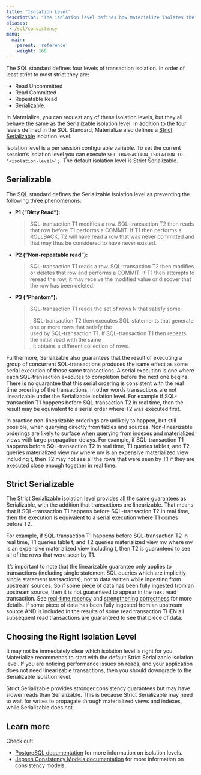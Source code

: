 ```yaml
---
title: "Isolation Level"
description: "The isolation level defines how Materialize isolates the execution of transactions."
aliases:
 - /sql/consistency
menu:
  main:
    parent: 'reference'
    weight: 160
---
```


The SQL standard defines four levels of transaction isolation. In order of least strict to most strict they are:

  * Read Uncommitted
  * Read Committed
  * Repeatable Read
  * Serializable. 

In Materialize, you can request any of these isolation
levels, but they all behave the same as the Serializable isolation level. In addition to the four levels defined in the
SQL Standard, Materialize also defines a [Strict Serializable](#strict-serializable) isolation level.

Isolation level is a per session configurable variable. To set the current session’s isolation level you can
execute `SET TRANSACTION_ISOLATION TO '<isolation-level>';`. The default isolation level is Strict Serializable.

## Serializable

The SQL standard defines the Serializable isolation level as preventing the following three phenomenons:

- **P1 (”Dirty Read”):**
  > SQL-transaction T1 modifies a row. SQL-transaction T2 then reads that row before T1 performs a
  COMMIT. If T1 then performs a ROLLBACK, T2 will have read a row that was never committed and that may thus be
  considered to have never existed.

- **P2 (”Non-repeatable read”):**

  > SQL-transaction T1 reads a row. SQL-transaction T2 then modifies or deletes that row and performs
  a COMMIT. If T1 then attempts to reread the row, it may receive the modified value or discover that the row has been
  deleted.

- **P3 (”Phantom”):**

  > SQL-transaction T1 reads the set of rows N that satisfy some <search condition>. SQL-transaction
  T2 then executes SQL-statements that generate one or more rows that satisfy the <search condition> used by
  SQL-transaction T1. If SQL-transaction T1 then repeats the initial read with the same <search condition>, it obtains a
  different collection of rows.

Furthermore, Serializable also guarantees that the result of executing a group of concurrent SQL-transactions produces
the same effect as some serial execution of those same transactions. A serial execution is one where each
SQL-transaction executes to completion before the next one begins. There is no guarantee that this serial ordering is
consistent with the real time ordering of the transactions, in other words transactions are not linearizable under the
Serializable isolation level. For example if SQL-transaction T1 happens before SQL-transaction T2 in real time, then the
result may be equivalent to a serial order where T2 was executed first.

In practice non-linearizable orderings are unlikely to happen, but still possible, when querying directly from tables
and sources. Non-linearizable orderings are likely to surface when querying from indexes and materialized views with
large propagation delays. For example, if SQL-transaction T1 happens before SQL-transaction T2 in real time, T1 queries
table t, and T2 queries materialized view mv where mv is an expensive materialized view including t, then T2 may not see
all the rows that were seen by T1 if they are executed close enough together in real time.

## Strict Serializable

The Strict Serializable isolation level provides all the same guarantees as Serializable, with the addition that
transactions are linearizable. That means that if SQL-transaction T1 happens before SQL-transaction T2 in real time,
then the execution is equivalent to a serial execution where T1 comes before T2.

For example, if SQL-transaction T1 happens before SQL-transaction T2 in real time, T1 queries table t, and
T2 queries materialized view mv where mv is an expensive materialized view including t, then T2 is guaranteed to see all
of the rows that were seen by T1.

It’s important to note that the linearizable guarantee only applies to transactions (including single statement SQL
queries which are implicitly single statement transactions), not to data written while ingesting from upstream sources.
So if some piece of data has been fully ingested from an upstream source, then it is not guaranteed to appear in the
next read transaction. See [real-time recency](https://github.com/MaterializeInc/materialize/issues/11531)
and [strengthening correctness](https://github.com/MaterializeInc/materialize/issues/13107) for more details. If some
piece of data has been fully ingested from an upstream source AND is included in the results of some read transaction
THEN all subsequent read transactions are guaranteed to see that piece of data.

## Choosing the Right Isolation Level

It may not be immediately clear which isolation level is right for you. Materialize recommends to start with the default
Strict Serializable isolation level. If you are noticing performance issues on reads, and your application does not need
linearizable transactions, then you should downgrade to the Serializable isolation level.

Strict Serializable provides stronger consistency guarantees but may have slower reads than Serializable. This is
because Strict Serializable may need to wait for writes to propagate through materialized views and indexes, while
Serializable does not.


## Learn more

Check out:

- [PostgreSQL documentation](https://www.postgresql.org/docs/current/transaction-iso.html) for more information on
  isolation levels.
- [Jepsen Consistency Models documentation](https://jepsen.io/consistency) for more information on consistency models.
